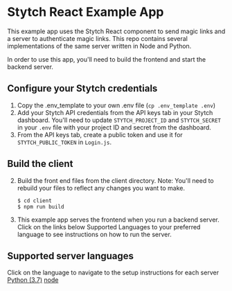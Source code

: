 # Stytch React Example App

This example app uses the Stytch React component to send magic links and a server to authenticate magic links. This repo contains several implementations of the same server written in Node and Python.

In order to use this app, you'll need to build the frontend and start the backend server.

## Configure your Stytch credentials

1. Copy the .env_template to your own .env file (`cp .env_template .env`)
1. Add your Stytch API credentials from the API keys tab in your Stytch dashboard. You'll need to update `STYTCH_PROJECT_ID` and `STYTCH_SECRET` in your `.env` file with your project ID and secret from the dashboard.
1. From the API keys tab, create a public token and use it for `STYTCH_PUBLIC_TOKEN` in `Login.js`.

## Build the client

2. Build the front end files from the client directory. Note: You'll need to rebuild your files to reflect any changes you want to make.
   ```
   $ cd client
   $ npm run build
   ```
3. This example app serves the frontend when you run a backend server. Click on the links below Supported Languages to your preferred language to see instructions on how to run the server.

## Supported server languages

Click on the language to navigate to the setup instructions for each server
[Python (3.7)](https://github.com/stytchauth/stytchjs-react-express/tree/main/server/python)
[node](https://github.com/stytchauth/stytchjs-react-express/tree/main/server/node)
